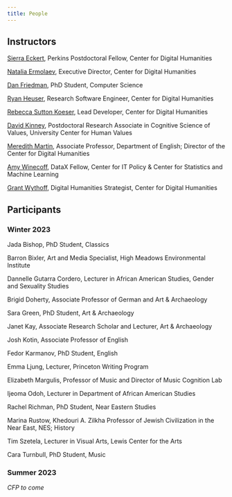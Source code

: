 ```yaml
---
title: People
---
```


## Instructors

[Sierra Eckert](https://cdh.princeton.edu/people/sierra-eckert/), Perkins Postdoctoral Fellow, Center for Digital Humanities

[Natalia Ermolaev](https://cdh.princeton.edu/people/natasha-ermolaev/), Executive Director, Center for Digital Humanities

[Dan Friedman](https://danfriedman0.github.io/), PhD Student, Computer Science

[Ryan Heuser](https://ryanheuser.org/), Research Software Engineer, Center for Digital Humanities

[Rebecca Sutton Koeser](https://cdh.princeton.edu/people/rebecca-sutton-koeser/), Lead Developer, Center for Digital Humanities

[David Kinney](https://uchv.princeton.edu/people/david-kinney), Postdoctoral Research Associate in Cognitive Science of Values, University Center for Human Values

[Meredith Martin](https://english.princeton.edu/people/meredith-martin), Associate Professor, Department of English; Director of the Center for Digital Humanities

[Amy Winecoff](https://citp.princeton.edu/citp-people/amy-winecoff/), DataX Fellow, Center for IT Policy & Center for Statistics and Machine Learning

[Grant Wythoff](https://cdh.princeton.edu/people/grant-r-wythoff/), Digital Humanities Strategist, Center for Digital Humanities

## Participants

### Winter 2023

Jada Bishop, PhD Student, Classics

Barron Bixler, Art and Media Specialist, High Meadows Environmental Institute

Dannelle Gutarra Cordero, Lecturer in African American Studies, Gender and Sexuality Studies

Brigid Doherty, Associate Professor of German and Art & Archaeology

Sara Green, PhD Student, Art & Archaeology

Janet Kay, Associate Research Scholar and Lecturer, Art & Archaeology

Josh Kotin, Associate Professor of English

Fedor Karmanov, PhD Student, English

Emma Ljung, Lecturer, Princeton Writing Program

Elizabeth Margulis, Professor of Music and Director of Music Cognition Lab

Ijeoma Odoh, Lecturer in Department of African American Studies

Rachel Richman, PhD Student, Near Eastern Studies

Marina Rustow, Khedouri A. Zilkha Professor of Jewish Civilization in the Near East, NES; History

Tim Szetela, Lecturer in Visual Arts, Lewis Center for the Arts

Cara Turnbull, PhD Student, Music

### Summer 2023

*CFP to come*